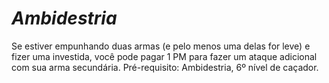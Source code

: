 # *Ambidestria*

Se estiver empunhando duas armas (e pelo menos uma delas for leve) e fizer uma investida, você pode pagar 1 PM para fazer um ataque adicional com sua arma secundária. Pré-requisito: Ambidestria, 6º nível de caçador.